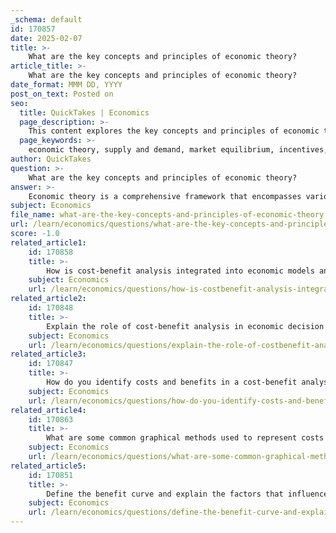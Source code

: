 ```yaml
---
_schema: default
id: 170857
date: 2025-02-07
title: >-
    What are the key concepts and principles of economic theory?
article_title: >-
    What are the key concepts and principles of economic theory?
date_format: MMM DD, YYYY
post_on_text: Posted on
seo:
  title: QuickTakes | Economics
  page_description: >-
    This content explores the key concepts and principles of economic theory, including supply and demand, market equilibrium, incentives, rational choice theory, and more, providing a structured framework for understanding economic interactions.
  page_keywords: >-
    economic theory, supply and demand, market equilibrium, incentives, rational choice theory, game theory, cost-benefit analysis, optimal scourging theory, marginal analysis, central prices theory, graphical representation
author: QuickTakes
question: >-
    What are the key concepts and principles of economic theory?
answer: >-
    Economic theory is a comprehensive framework that encompasses various principles and concepts aimed at understanding how economies operate and how economic agents interact. Here are the key concepts and principles of economic theory:\n\n1. **Supply and Demand**: This fundamental concept describes how the quantity of a good or service available (supply) interacts with the desire of consumers to purchase it (demand). The law of demand states that, all else being equal, as the price of a good decreases, the quantity demanded increases. Conversely, the law of supply indicates that as the price increases, the quantity supplied also increases.\n\n2. **Market Equilibrium**: This occurs when the quantity of goods supplied equals the quantity demanded at a particular price. At this point, the market is said to be in balance, and there is no inherent tendency for the price to change unless an external factor affects supply or demand.\n\n3. **Incentives**: Economic agents respond to incentives, which can be financial, social, or moral. Understanding how incentives influence behavior is crucial for predicting how individuals and firms will act in various economic situations.\n\n4. **Rational Choice Theory**: This theory posits that individuals make decisions aimed at maximizing their utility based on their preferences and constraints. In economic models, consumers are assumed to make rational choices to maximize their satisfaction, which is reflected in competitive markets where firms strategize to outperform their rivals.\n\n5. **Game Theory**: A mathematical framework used to analyze strategic interactions among rational decision-makers. Key concepts include Nash equilibrium, where no player can benefit by changing their strategy while others keep theirs unchanged, and dominant strategies, where one strategy is superior regardless of what opponents do. Game theory is applicable in various fields, including economics, political science, and biology.\n\n6. **Cost-Benefit Analysis**: This analytical tool is used to evaluate the economic feasibility of a project or decision by comparing the expected costs and benefits. The goal is to maximize net benefits, ensuring that the benefits exceed the costs for favorable outcomes.\n\n7. **Optimal Scourging Theory**: This theory focuses on maximizing the difference between benefits and costs in resource allocation and decision-making. It emphasizes the importance of careful planning and execution in resource gathering, as well as the need to guard against competition.\n\n8. **Marginal Analysis**: This involves examining the additional benefits and costs associated with a decision. Marginal benefit refers to the additional satisfaction gained from consuming one more unit of a good, while marginal cost refers to the additional cost incurred from producing one more unit. Optimal decision-making occurs when marginal benefits equal marginal costs.\n\n9. **Central Prices Theory**: This theory explores how prices are determined in a market economy, considering factors such as supply, demand, and competition. It helps in understanding how prices fluctuate and how they can signal information to both consumers and producers.\n\n10. **Graphical Representation of Costs and Benefits**: Economic theory often employs graphical models to illustrate the relationships between various economic variables, such as supply and demand curves, cost curves, and benefit curves. These visual tools help in understanding complex interactions and making informed decisions.\n\nIn summary, economic theory provides a structured approach to analyzing the behavior of individuals, firms, and markets, utilizing various models and frameworks to explain and predict economic phenomena.
subject: Economics
file_name: what-are-the-key-concepts-and-principles-of-economic-theory.md
url: /learn/economics/questions/what-are-the-key-concepts-and-principles-of-economic-theory
score: -1.0
related_article1:
    id: 170858
    title: >-
        How is cost-benefit analysis integrated into economic models and policy making?
    subject: Economics
    url: /learn/economics/questions/how-is-costbenefit-analysis-integrated-into-economic-models-and-policy-making
related_article2:
    id: 170848
    title: >-
        Explain the role of cost-benefit analysis in economic decision making and its impact on resource allocation.
    subject: Economics
    url: /learn/economics/questions/explain-the-role-of-costbenefit-analysis-in-economic-decision-making-and-its-impact-on-resource-allocation
related_article3:
    id: 170847
    title: >-
        How do you identify costs and benefits in a cost-benefit analysis?
    subject: Economics
    url: /learn/economics/questions/how-do-you-identify-costs-and-benefits-in-a-costbenefit-analysis
related_article4:
    id: 170863
    title: >-
        What are some common graphical methods used to represent costs and benefits?
    subject: Economics
    url: /learn/economics/questions/what-are-some-common-graphical-methods-used-to-represent-costs-and-benefits
related_article5:
    id: 170851
    title: >-
        Define the benefit curve and explain the factors that influence its shape.
    subject: Economics
    url: /learn/economics/questions/define-the-benefit-curve-and-explain-the-factors-that-influence-its-shape
---
```


&nbsp;